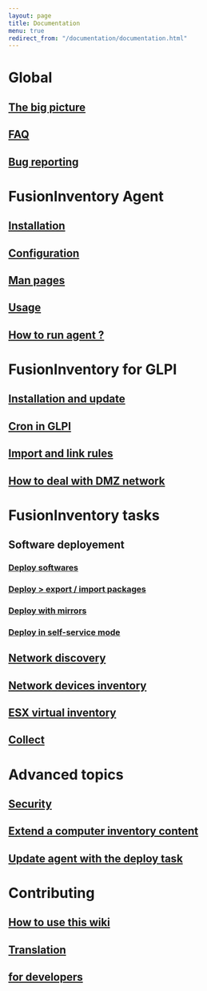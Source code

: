 ```yaml
---
layout: page
title: Documentation
menu: true
redirect_from: "/documentation/documentation.html"
---
```


# Global

## [The big picture](bigpicture.html)

## [FAQ](faq.html)

## [Bug reporting](bugreport/)

# FusionInventory Agent

## [Installation](agent/installation/)

## [Configuration](agent/configuration.html)

## [Man pages](agent/man/)

## [Usage](agent/usage.html)

## [How to run agent ?](agent/launch_the_agent.html)

# FusionInventory for GLPI

## [Installation and update](fi4g/installation.html)

## [Cron in GLPI](fi4g/cron.html)

## [Import and link rules](fi4g/importrules.html)

## [How to deal with DMZ network](fi4g/dmz/)

# FusionInventory tasks

## Software deployement

### [Deploy softwares](tasks/deploy/)

### [Deploy > export / import packages](tasks/exportimportpackages.html)

### [Deploy with mirrors](tasks/deploymirrors.html)

### [Deploy in self-service mode](tasks/deploy_self-service.html)

## [Network discovery](tasks/networkdiscovery.html)

## [Network devices inventory](tasks/networkinventory.html)

## [ESX virtual inventory](tasks/esxinventory/)

## [Collect](tasks/collect.html)

# Advanced topics

## [Security](security.html)

## [Extend a computer inventory content](agent/additional_content.html)

## [Update agent with the deploy task](tasks/updateagentwithdeploytask.html)

# Contributing

## [How to use this wiki](wiki.html)

## [Translation](translation.html)

## [for developers](dev/)
